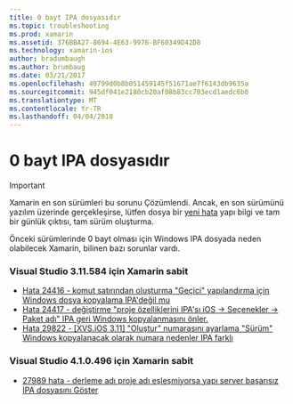 ```yaml
---
title: 0 bayt IPA dosyasıdır
ms.topic: troubleshooting
ms.prod: xamarin
ms.assetid: 376BBA27-8694-4E63-9976-BF60349D42D8
ms.technology: xamarin-ios
author: bradumbaugh
ms.author: brumbaug
ms.date: 03/21/2017
ms.openlocfilehash: 40799d0b8b051459145f51671ae7f6143db9635a
ms.sourcegitcommit: 945df041e2180cb20af08b83cc703ecd1aedc6b0
ms.translationtype: MT
ms.contentlocale: tr-TR
ms.lasthandoff: 04/04/2018
---
```

# <a name="ipa-file-is-0-bytes"></a>0 bayt IPA dosyasıdır

> [!IMPORTANT]
> Xamarin en son sürümleri bu sorunu Çözümlendi. Ancak, en son sürümünü yazılım üzerinde gerçekleşirse, lütfen dosya bir [yeni hata](~/cross-platform/troubleshooting/questions/howto-file-bug.md) yapı bilgi ve tam bir günlük çıktısı, tam sürüm oluşturma.



Önceki sürümlerinde 0 bayt olması için Windows IPA dosyada neden olabilecek Xamarin, bilinen bazı sorunlar vardı. 

### <a name="fixed-in-xamarin-for-visual-studio-311584"></a>Visual Studio 3.11.584 için Xamarin sabit 
- [Hata 24416 - komut satırından oluşturma "Geçici" yapılandırma için Windows dosya kopyalama IPA'değil mu](https://bugzilla.xamarin.com/show_bug.cgi?id=24416)
- [Hata 24417 - değiştirme "proje özelliklerini IPA'sı iOS -> Seçenekler -> Paket adı" IPA geri Windows kopyalanmasını önler.](https://bugzilla.xamarin.com/show_bug.cgi?id=24417)
- [Hata 29822 - [XVS.iOS 3.11] "Oluştur" numarasını ayarlama "Sürüm" Windows kopyalanacak olarak numara nedenler IPA farklı](https://bugzilla.xamarin.com/show_bug.cgi?id=29822)

### <a name="fixed-in-xamarin-for-visual-studio-410496"></a>Visual Studio 4.1.0.496 için Xamarin sabit
- [27989 hata - derleme adı proje adı eşleşmiyorsa yapı server başarısız IPA dosyasını Göster](https://bugzilla.xamarin.com/show_bug.cgi?id=27989)
